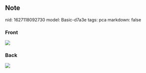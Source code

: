 ## Note
nid: 1627118092730
model: Basic-d7a3e
tags: pca
markdown: false

### Front
<img src="paste-540a681364bafb53b7c6fdea33b36245330144d2.jpg">

### Back
<img src="paste-da0cc9ed645bf2d24d4667b7486a296d0d369140.jpg">
